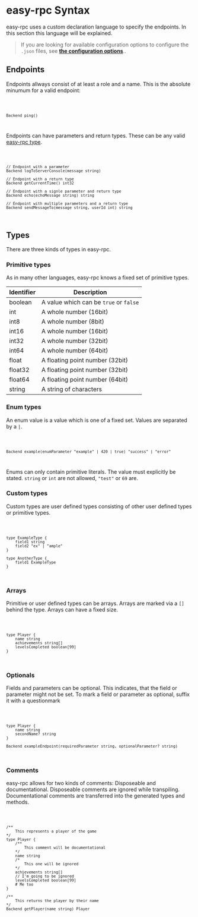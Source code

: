 <script>
    import Code from '$lib/Code.svelte';
</script>

# easy-rpc Syntax

easy-rpc uses a custom declaration language to specify the endpoints. In this section this language will be explained.

> If you are looking for available configuration options to configure the `.json` files, see **[the configuration options](/easy-rpc-docs/5⚙️%20Configuration)**..

## Endpoints

Endpoints allways consist of at least a role and a name. This is the absolute minumum for a valid endpoint:

<Code filename="example.erpc">

```erpc
Backend ping()
```

</Code>

Endpoints can have parameters and return types. These can be any valid [easy-rpc type](#Types).

<Code filename="example.erpc">

```erpc
// Endpoint with a parameter
Backend logToServerConsole(message string)

// Endpoint with a return type
Backend getCurrentTime() int32

// Endpoint with a signle parameter and return type
Backend echo(echoMessage string) string

// Endpoint with multiple parameters and a return type
Backend sendMessageTo(message string, userId int) string
```

</Code>

## Types

There are three kinds of types in easy-rpc.

### Primitive types

As in many other languages, easy-rpc knows a fixed set of primitive types.

| Identifier | Description                            |
| ---------- | -------------------------------------- |
| boolean    | A value which can be `true` or `false` |
| int        | A whole number (16bit)                 |
| int8       | A whole number (8bit)                  |
| int16      | A whole number (16bit)                 |
| int32      | A whole number (32bit)                 |
| int64      | A whole number (64bit)                 |
| float      | A floating point number (32bit)        |
| float32    | A floating point number (32bit)        |
| float64    | A floating point number (64bit)        |
| string     | A string of characters                 |

### Enum types

An enum value is a value which is one of a fixed set. Values are separated by a `|`.

<Code filename="example.erpc">

```erpc
Backend example(enumParameter "example" | 420 | true) "success" | "error"
```

</Code>

Enums can only contain primitive literals. The value must explicitly be stated. `string` or `int` are not allowed, `"test"` or `69` are.

### Custom types

Custom types are user defined types consisting of other user defined types or primitive types.

<Code filename="example.erpc">

```erpc
type ExampleType {
    field1 string
    field2 "ex" | "ample"
}

type AnotherType {
    field1 ExampleType
}
```

</Code>

### Arrays

Primitive or user defined types can be arrays. Arrays are marked via a `[]` behind the type. Arrays can have a fixed size.

<Code filename="example.erpc">

```erpc
type Player {
    name string
    achievements string[]
    levelsCompleted boolean[99]
}
```

</Code>

### Optionals
Fields and parameters can be optional. This indicates, that the field or parameter might not be set. To mark a field or parameter as optional, suffix it with a questionmark

<Code filename="example.erpc">

```erpc
type Player {
    name string
    secondName? string
}
  
Backend exampleEndpoint(requiredParameter string, optionalParameter? string)
```

</Code>


### Comments
easy-rpc allows for two kinds of comments: Disposeable and documentational. Disposeable comments are ignored while transpiling. Documentational comments are transferred into the generated types and methods.

<Code filename="example.erpc">

```erpc
/**
    This represents a player of the game
*/
type Player {
    /**
        This comment will be documentational
    */
    name string
    /*
        This one will be ignored
    */
    achievements string[]
    // I'm going to be ignored
    levelsCompleted boolean[99]
    # Me too
}

/**
    This returns the player by their name
*/
Backend getPlayer(name string) Player

```

</Code>
